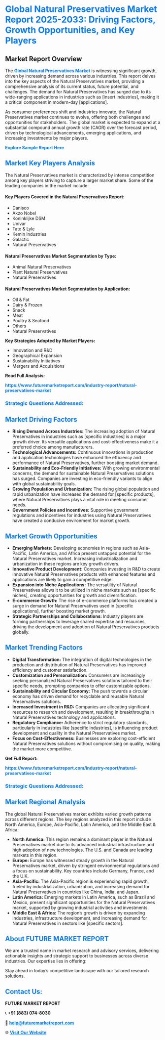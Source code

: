<h1 style="color: #007BFF;">Global Natural Preservatives Market Report 2025-2033: Driving Factors, Growth Opportunities, and Key Players</h1>

<section id="overview">
<h2>Market Report Overview</h2>
<p>The <a href="https://www.futuremarketreport.com/industry-report/natural-preservatives-market" style="color: #007BFF; text-decoration: none;"><strong>Global Natural Preservatives Market</strong></a> is witnessing significant growth, driven by increasing demand across various industries. This report delves into the key aspects of the Natural Preservatives market, providing a comprehensive analysis of its current status, future potential, and challenges. The demand for Natural Preservatives has surged due to its wide-ranging applications in industries such as [insert industries], making it a critical component in modern-day [applications].</p>
<p>As consumer preferences shift and industries innovate, the Natural Preservatives market continues to evolve, offering both challenges and opportunities for stakeholders. The global market is expected to expand at a substantial compound annual growth rate (CAGR) over the forecast period, driven by technological advancements, emerging applications, and increasing investments by major players.</p>
</section>

<section id="overview">
<p><a href="https://www.futuremarketreport.com/request-sample/reportId=88408" style="color: #007BFF; text-decoration: none;"><strong>Explore Sample Report Here</strong></a></p>
</section>

<section id="key-players">
<h2 style="color: #007BFF;">Market Key Players Analysis</h2>
<p>The Natural Preservatives market is characterized by intense competition among key players striving to capture a larger market share. Some of the leading companies in the market include:</p>
<h4>Key Players Covered in the Natural Preservatives Report:</h4>
<ul><li>Danisco</li><li>Akzo Nobel</li><li>Koninklijke DSM</li><li>Univar</li><li>Tate &amp; Lyle</li><li>Kemin Industries</li><li>Galactic</li><li>Natural Preservatives</li></ul>
<h4>Natural Preservatives Market Segmentation by Type:</h4>
<ul><li>Animal Natural Preservatives</li><li>Plant Natural Preservatives</li><li>Natural Preservatives</li></ul>

<h4>Natural Preservatives Market Segmentation by Application:</h4>
<ul><li>Oil &amp; Fat</li><li>Dairy &amp; Frozen</li><li>Snack</li><li>Meat</li><li>Poultry &amp; Seafood</li><li>Others</li><li>Natural Preservatives</li></ul>
<p><strong>Key Strategies Adopted by Market Players:</strong></p>
<ul>
<li>Innovation and R&D</li>
<li>Geographical Expansion</li>
<li>Sustainability Initiatives</li>
<li>Mergers and Acquisitions</li>
</ul>
</section>

<section>
<p><strong>Read Full Analysis: </strong></p><a href="https://www.futuremarketreport.com/industry-report/natural-preservatives-market" style="color: #007BFF; text-decoration: none;"><strong>https://www.futuremarketreport.com/industry-report/natural-preservatives-market</strong></a>
<h3 style="color: #007BFF;">Strategic Questions Addressed:</h3>
</section>

<section id="driving-factors">
<h2 style="color: #007BFF;">Market Driving Factors</h2>
<ul>
<li><strong>Rising Demand Across Industries:</strong> The increasing adoption of Natural Preservatives in industries such as [specific industries] is a major growth driver. Its versatile applications and cost-effectiveness make it a preferred choice among manufacturers.</li>
<li><strong>Technological Advancements:</strong> Continuous innovations in production and application technologies have enhanced the efficiency and performance of Natural Preservatives, further boosting market demand.</li>
<li><strong>Sustainability and Eco-Friendly Initiatives:</strong> With growing environmental concerns, the demand for sustainable Natural Preservatives solutions has surged. Companies are investing in eco-friendly variants to align with global sustainability goals.</li>
<li><strong>Growing Population and Urbanization:</strong> The rising global population and rapid urbanization have increased the demand for [specific products], where Natural Preservatives plays a vital role in meeting consumer needs.</li>
<li><strong>Government Policies and Incentives:</strong> Supportive government regulations and incentives for industries using Natural Preservatives have created a conducive environment for market growth.</li>
</ul>
</section>

<section id="growth-opportunities">
<h2 style="color: #007BFF;">Market Growth Opportunities</h2>
<ul>
<li><strong>Emerging Markets:</strong> Developing economies in regions such as Asia-Pacific, Latin America, and Africa present untapped potential for the Natural Preservatives market. Increasing industrialization and urbanization in these regions are key growth drivers.</li>
<li><strong>Innovative Product Development:</strong> Companies investing in R&D to create innovative Natural Preservatives products with enhanced features and applications are likely to gain a competitive edge.</li>
<li><strong>Expansion into Niche Applications:</strong> The versatility of Natural Preservatives allows it to be utilized in niche markets such as [specific niches], creating opportunities for growth and diversification.</li>
<li><strong>E-commerce Growth:</strong> The rise of e-commerce platforms has created a surge in demand for Natural Preservatives used in [specific applications], further boosting market growth.</li>
<li><strong>Strategic Partnerships and Collaborations:</strong> Industry players are forming partnerships to leverage shared expertise and resources, driving the development and adoption of Natural Preservatives products globally.</li>
</ul>
</section>

<section id="trending-factors">
<h2 style="color: #007BFF;">Market Trending Factors</h2>
<ul>
<li><strong>Digital Transformation:</strong> The integration of digital technologies in the production and distribution of Natural Preservatives has improved efficiency and customer satisfaction.</li>
<li><strong>Customization and Personalization:</strong> Consumers are increasingly seeking personalized Natural Preservatives solutions tailored to their specific needs, prompting companies to offer customizable options.</li>
<li><strong>Sustainability and Circular Economy:</strong> The push towards a circular economy has driven demand for recyclable and reusable Natural Preservatives solutions.</li>
<li><strong>Increased Investment in R&D:</strong> Companies are allocating significant resources to research and development, resulting in breakthroughs in Natural Preservatives technology and applications.</li>
<li><strong>Regulatory Compliance:</strong> Adherence to strict regulatory standards, particularly in industries like [specific industries], is influencing product development and quality in the Natural Preservatives market.</li>
<li><strong>Focus on Cost-Effectiveness:</strong> Businesses are exploring cost-efficient Natural Preservatives solutions without compromising on quality, making the market more competitive.</li>
</ul>
</section>

<section>
<p><strong>Get Full Report: </strong></p><a href="https://www.futuremarketreport.com/industry-report/natural-preservatives-market" style="color: #007BFF; text-decoration: none;"><strong>https://www.futuremarketreport.com/industry-report/natural-preservatives-market</strong></a>
<h3 style="color: #007BFF;">Strategic Questions Addressed:</h3>
</section>


<section id="regional-analysis">
<h2 style="color: #007BFF;">Market Regional Analysis</h2>
<p>The global Natural Preservatives market exhibits varied growth patterns across different regions. The key regions analyzed in this report include North America, Europe, Asia-Pacific, Latin America, and the Middle East & Africa:</p>
<ul>
<li><strong>North America:</strong> This region remains a dominant player in the Natural Preservatives market due to its advanced industrial infrastructure and high adoption of new technologies. The U.S. and Canada are leading markets in this region.</li>
<li><strong>Europe:</strong> Europe has witnessed steady growth in the Natural Preservatives market, driven by stringent environmental regulations and a focus on sustainability. Key countries include Germany, France, and the U.K.</li>
<li><strong>Asia-Pacific:</strong> The Asia-Pacific region is experiencing rapid growth, fueled by industrialization, urbanization, and increasing demand for Natural Preservatives in countries like China, India, and Japan.</li>
<li><strong>Latin America:</strong> Emerging markets in Latin America, such as Brazil and Mexico, present significant opportunities for the Natural Preservatives market, supported by growing industrial activities and investments.</li>
<li><strong>Middle East & Africa:</strong> The region’s growth is driven by expanding industries, infrastructure development, and increasing demand for Natural Preservatives in sectors like [specific sectors].</li>
</ul>
</section>

<footer>
<h2 style="color: #007BFF;">About FUTURE MARKET REPORT</h2>
<p>We are a trusted name in market research and advisory services, delivering actionable insights and strategic support to businesses across diverse industries. Our expertise lies in offering:</p>

<p>Stay ahead in today’s competitive landscape with our tailored research solutions.</p>

<h2 style="color: #007BFF;">Contact Us:</h2>
<p><strong>FUTURE MARKET REPORT</strong></p>
<p>📞 <strong>+91 (883) 074-8030</strong></p>
<p>📧 <strong><a href="mailto:help@futuremarketreport.com" style="color: #007BFF;">help@futuremarketreport.com</a></strong></p>
<p>🌐 <strong><a href="https://www.futuremarketreport.com/" style="color: #007BFF;">Visit Our Website</a></strong></p>
</footer>
